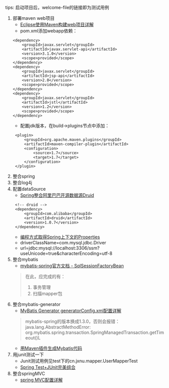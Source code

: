 tips: 启动项目后，welcome-file的链接即为测试用例

1. 部署maven web项目
   * [Eclipse使用Maven构建web项目详解](http://www.devnote.cn/article/148.html)
   * pom.xml添加webapp依赖：
    ```
    <dependency>
    	<groupId>javax.servlet</groupId>
    	<artifactId>javax.servlet-api</artifactId>
    	<version>3.1.0</version>
    	<scope>provided</scope>
    </dependency>
    <dependency>
    	<groupId>javax.servlet</groupId>
    	<artifactId>jsp-api</artifactId>
    	<version>2.0</version>
    	<scope>provided</scope>
    </dependency>
    <dependency>
    	<groupId>javax.servlet</groupId>
    	<artifactId>jstl</artifactId>
    	<version>1.2</version>
    	<scope>provided</scope>
    </dependency>
    ```
   * 配置jdk版本，在build->plugins节点中添加：
   ```
    <plugin>
        <groupId>org.apache.maven.plugins</groupId>
        <artifactId>maven-compiler-plugin</artifactId>
        <configuration>
            <source>1.7</source>
            <target>1.7</target>
        </configuration>
    </plugin>
   ```
2. 整合spring
3. 整合log4j
4. 配置dataSource
   * [Spring整合阿里巴巴开源数据源Druid](http://www.html580.com/9880)
   ```
    <!-- druid -->
	<dependency>
		<groupId>com.alibaba</groupId>
		<artifactId>druid</artifactId>
		<version>1.0.7</version>
	</dependency>
   ```
   * [编程方式取得Spring上下文的Properties](http://blog.csdn.net/tornadowp/article/details/8049548)
   * driverClassName=com.mysql.jdbc.Driver
   * url=jdbc:mysql://localhost:3306/ssm?useUnicode=true&amp;characterEncoding=utf-8
5. 整合mybatis
   * [mybatis-spring官方文档 - SqlSessionFactoryBean](http://www.mybatis.org/spring/zh/factorybean.html)
   > 在此，应完成的有：
   > 1. 事务管理
   > 2. 扫描mapper包
6. 整合mybatis-generator
   * [MyBatis Generator generatorConfig.xml配置详解](http://blog.csdn.net/pk490525/article/details/16819307)
   > mybatis-spring的版本换成1.3.0，否则会报错：
   > java.lang.AbstractMethodError: org.mybatis.spring.transaction.SpringManagedTransaction.getTimeout()L
   * [用Maven插件生成Mybatis代码](http://my.oschina.net/lilw/blog/168304)
7. 用junit测试一下
   * Junit测试用例见test下的cn.jxnu.mapper.UserMapperTest
   * [Spring Test+JUnit完美组合](http://blog.csdn.net/shan9liang/article/details/40452469)
8. 整合springMVC
   * [spring MVC配置详解](http://www.cnblogs.com/superjt/p/3309255.html)